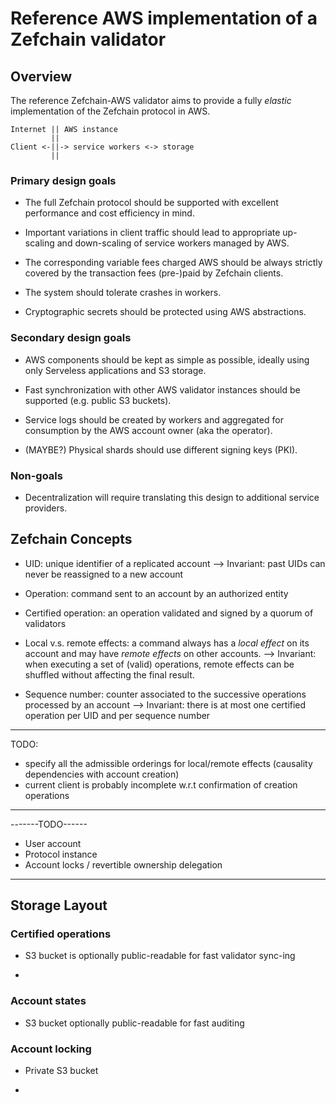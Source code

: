# Reference AWS implementation of a Zefchain validator


## Overview

The reference Zefchain-AWS validator aims to provide a fully *elastic*
implementation of the Zefchain protocol in AWS.

```
Internet || AWS instance
         ||
Client <-||-> service workers <-> storage
         ||
```

### Primary design goals

* The full Zefchain protocol should be supported with excellent
  performance and cost efficiency in mind.

* Important variations in client traffic should lead to appropriate
  up-scaling and down-scaling of service workers managed by AWS.

* The corresponding variable fees charged AWS should be always
  strictly covered by the transaction fees (pre-)paid by Zefchain clients.

* The system should tolerate crashes in workers.

* Cryptographic secrets should be protected using AWS abstractions.

### Secondary design goals

* AWS components should be kept as simple as possible, ideally using
  only Serveless applications and S3 storage.

* Fast synchronization with other AWS validator instances should be
  supported (e.g. public S3 buckets).

* Service logs should be created by workers and aggregated for
  consumption by the AWS account owner (aka the operator).

* (MAYBE?) Physical shards should use different signing keys (PKI).

### Non-goals

* Decentralization will require translating this design to additional
  service providers.


## Zefchain Concepts

* UID: unique identifier of a replicated account
--> Invariant: past UIDs can never be reassigned to a new account

* Operation: command sent to an account by an authorized entity

* Certified operation: an operation validated and signed by a quorum of validators

* Local v.s. remote effects: a command always has a *local effect* on
  its account and may have *remote effects* on other accounts.
  -->
  Invariant: when executing a set of (valid) operations, remote
  effects can be shuffled without affecting the final result.

* Sequence number: counter associated to the successive operations processed by an account
--> Invariant: there is at most one certified operation per UID and per sequence number

-------
TODO:
* specify all the admissible orderings for local/remote effects (causality dependencies with account creation)
* current client is probably incomplete w.r.t confirmation of creation operations
-------


-------TODO------
* User account
* Protocol instance
* Account locks / revertible ownership delegation 
-----------------


## Storage Layout

### Certified operations

* S3 bucket is optionally public-readable for fast validator sync-ing

* 

### Account states

* S3 bucket optionally public-readable for fast auditing

### Account locking

* Private S3 bucket

* 